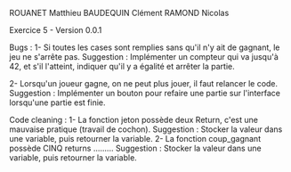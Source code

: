 ROUANET Matthieu
BAUDEQUIN Clément
RAMOND Nicolas

Exercice 5 - Version 0.0.1


Bugs : 
1- Si toutes les cases sont remplies sans qu'il n'y ait de gagnant, le jeu ne s'arrête pas.
Suggestion : Implémenter un compteur qui va jusqu'à 42, et s'il l'atteint, indiquer qu'il y a égalité et arrêter la partie.

2- Lorsqu'un joueur gagne, on ne peut plus jouer, il faut relancer le code.
Suggestion : Implémenter un bouton pour refaire une partie sur l'interface lorsqu'une partie est finie.


Code cleaning :
1- La fonction jeton possède deux Return, c'est une mauvaise pratique (travail de cochon).
Suggestion : Stocker la valeur dans une variable, puis retourner la variable.
2- La fonction coup_gagnant possède CINQ returns .........
Suggestion : Stocker la valeur dans une variable, puis retourner la variable.